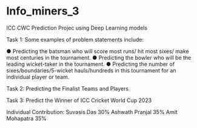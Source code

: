 # Info_miners_3

ICC CWC Prediction Projec using Deep Learning models

Task 1:
Some examples of problem statements include:

● Predicting the batsman who will score most runs/ hit most sixes/ make most centuries in
the tournament.
● Predicting the bowler who will be the leading wicket-taker in the tournament.
● Predicting the number of sixes/boundaries/5-wicket hauls/hundreds in this tournament for
an individual player or team.

Task 2: Predicting the Finalist Teams and Players

Task 3: Predict the Winner of ICC Cricket World Cup 2023

Individual Contribution:
Suvasis Das 30%
Ashwath Pranjal 35%
Amit Mohapatra  35%
